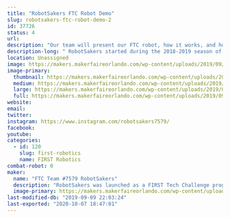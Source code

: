```yaml
---
title: "RobotSakers FTC Robot Demo"
slug: robotsakers-ftc-robot-demo-2
id: 37726
status: 4
url: 
description: "Our team will present our FTC robot, how it works, and how you can get involved in FIRST to work with your own team and build a robot."
description-long: " RobotSakers started during the 2018-2019 season of the FIRST Tech Challenge and developed a robot to compete in the year's game, Rover Ruckus. After experiencing our first season and learning the ropes of robotics, our dedication to spreading STEM has skyrocketed and we want to extend our mission to Maker Faire by demoing our robot. Our exhibit will showcase our bot, how we built it, and how you can get involved in FIRST."
location: Unassigned
image: https://makers.makerfaireorlando.com/wp-content/uploads/2019/09/team-picture-2.jpg
image-primary:
  thumbnail: https://makers.makerfaireorlando.com/wp-content/uploads/2019/09/team-picture-2-150x150.jpg
  medium: https://makers.makerfaireorlando.com/wp-content/uploads/2019/09/team-picture-2-300x209.jpg
  large: https://makers.makerfaireorlando.com/wp-content/uploads/2019/09/team-picture-2.jpg
  full: https://makers.makerfaireorlando.com/wp-content/uploads/2019/09/team-picture-2.jpg
website: 
email: 
twitter: 
instagram: https://www.instagram.com/robotsakers7579/
facebook: 
youtube: 
categories:
  - id: 120
    slug: first-robotics
    name: FIRST Robotics
combat-robot: 0
maker:
  name: "FTC Team #7579 RobotSakers"
  description: "RobotSakers was launched as a FIRST Tech Challenge program by a group of students with an interest in engineering and robotics.  Our team’s mission is to inspire young people to become leaders in Science, Technology, Engineering, and Mathematics by developing partnerships with industry professionals to solve annual engineering challenges put forth by FIRST.  We are building a foundation of technical skills, social skills, and values to create leaders in the STEM community."
  image-primary: https://makers.makerfaireorlando.com/wp-content/uploads/2019/09/Robotsakers-logo.png
last-modified-db: "2019-09-09 22:03:24"
last-exported: "2020-10-07 18:47:01"
---
```


